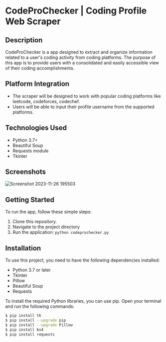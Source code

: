 # CodeProChecker | Coding Profile Web Scraper

## Description

CodeProChecker is a app designed to extract and organize information related to a user's coding activity from coding platforms. The purpose of this app is to provide users with a consolidated and easily accessible view of their coding accomplishments.


## Platform Integration

- The scraper will be designed to work with popular coding platforms like leetcode, codeforces, codechef.
- Users will be able to input their profile username from the supported platforms.

## Technologies Used

- Python 3.7+
- Beautiful Soup
- Requests module
- Tkinter

## Screenshots

![Screenshot 2023-11-26 195503](https://github.com/Bakedclone/CodeProChecker/assets/99416577/5cd743d4-cf86-4e66-b8b8-d36711932b12)


## Getting Started

To run the app, follow these simple steps:

1. Clone this repository.
2. Navigate to the project directory
3. Run the application: `python codeprochecker.py`


## Installation

To use this project, you need to have the following dependencies installed:

- Python 3.7 or later
- Tkinter
- Pillow
- Beautiful Soup
- Requests

To install the required Python libraries, you can use pip. Open your terminal and run the following commands:

```bash
$ pip install tk
$ pip install --upgrade pip
$ pip install --upgrade Pillow
$ pip install bs4
$ pip install requests
